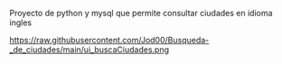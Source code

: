 Proyecto de python y mysql que permite consultar ciudades en idioma ingles

https://raw.githubusercontent.com/Jod00/Busqueda-_de_ciudades/main/ui_buscaCiudades.png
